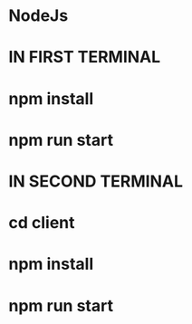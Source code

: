 # NodeJs
# IN FIRST TERMINAL
# npm install
# npm run start
# IN SECOND TERMINAL
# cd client
# npm install
# npm run start
